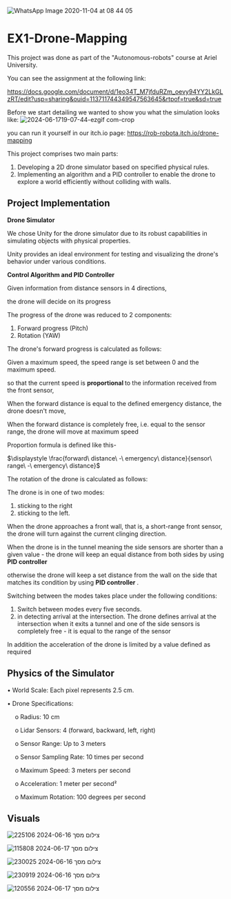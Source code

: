 ![WhatsApp Image 2020-11-04 at 08 44 05](https://user-images.githubusercontent.com/57855070/98078036-f4b04180-1e79-11eb-9bde-48b3d32a201f.jpeg)
# EX1-Drone-Mapping
This project was done as part of the "Autonomous-robots" course at Ariel University.

You can see the assignment at the following link: 

https://docs.google.com/document/d/1eo34T_M7jfduRZm_oevy94YY2LkGLzRT/edit?usp=sharing&ouid=113711744349547563645&rtpof=true&sd=true


Before we start detailing we wanted to show you what the simulation looks like:
![2024-06-1719-07-44-ezgif com-crop](https://github.com/Autonomous-robots-robota/EX1-Drone-Mapping/assets/57872024/222f7117-61fc-4ffc-a0e2-5b2e40ebc7de)

you can run it yourself in our itch.io page: https://rob-robota.itch.io/drone-mapping


This project comprises two main parts:
1.	Developing a 2D drone simulator based on specified physical rules.
2.	Implementing an algorithm and a PID controller to enable the drone to explore a world efficiently without colliding with walls.

## Project Implementation

<b> Drone Simulator </b>

We chose Unity for the drone simulator due to its robust capabilities in simulating objects with physical properties. 

Unity provides an ideal environment for testing and visualizing the drone's behavior under various conditions.

<b> Control Algorithm and PID Controller </b>

Given information from distance sensors in 4 directions, 

the drone will decide on its progress

The progress of the drone was reduced to 2 components:

1.	Forward progress (Pitch)
2.	Rotation (YAW)
   
The drone's forward progress is calculated as follows:

Given a maximum speed, the speed range is set between 0 and the maximum speed.

so that the current speed is <b> proportional </b> to the information received from the front sensor,

When the forward distance is equal to the defined emergency distance, the drone doesn't move,

When the forward distance is completely free, i.e. equal to the sensor range, the drone will move at maximum speed

Proportion formula is defined like this-

$\displaystyle \frac{forward\ distance\ -\ emergency\ distance}{sensor\ range\ -\ emergency\ distance}$

The rotation of the drone is calculated as follows:

The drone is in one of two modes: 
1. sticking to the right
2. sticking to the left.
   
When the drone approaches a front wall, that is, a short-range front sensor, the drone will turn against the current clinging direction.

When the drone is in the tunnel meaning the side sensors are shorter than a given value - 
the drone will keep an equal distance from both sides by using <b> PID controller </b>

otherwise the drone will keep a set distance from the wall on the side that matches its condition by using <b> PID controller </b>.

Switching between the modes takes place under the following conditions:
1.	Switch between modes every five seconds.
2.	in detecting arrival at the intersection.
The drone defines arrival at the intersection when it exits a tunnel and one of the side sensors is completely free - it is equal to the range of the sensor

In addition the acceleration of the drone is limited by a value defined as required

## Physics of the Simulator

•	World Scale: Each pixel represents 2.5 cm.

•	Drone Specifications:

&emsp; o	Radius: 10 cm

&emsp; o	Lidar Sensors: 4 (forward, backward, left, right)

&emsp; o	Sensor Range: Up to 3 meters

&emsp; o	Sensor Sampling Rate: 10 times per second

&emsp; o	Maximum Speed: 3 meters per second

&emsp; o	Acceleration: 1 meter per second²

&emsp; o	Maximum Rotation: 100 degrees per second

## Visuals

![צילום מסך 2024-06-16 225106](https://github.com/Autonomous-robots-robota/EX1-Drone-Mapping/assets/57872024/2558ea88-8835-4bbb-9dd1-12a5b3639141)

![צילום מסך 2024-06-17 115808](https://github.com/Autonomous-robots-robota/EX1-Drone-Mapping/assets/57872024/39947a1c-de57-4819-9fc0-0eb7d9bba2fe)

![צילום מסך 2024-06-16 230025](https://github.com/Autonomous-robots-robota/EX1-Drone-Mapping/assets/57872024/56c182a1-5ece-4bc9-9127-23e5474eccbf)

![צילום מסך 2024-06-16 230919](https://github.com/Autonomous-robots-robota/EX1-Drone-Mapping/assets/57872024/a29c9c6e-c107-4b57-8917-49487a260357)

![צילום מסך 2024-06-17 120556](https://github.com/Autonomous-robots-robota/EX1-Drone-Mapping/assets/57872024/37c591ed-8768-44e2-819e-28ff4800b9d0)


